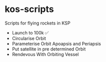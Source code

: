 # kos-scripts
Scripts for flying rockets in KSP

* Launch to 100k :white_check_mark:
* Circularise Orbit
* Parameterise Orbit Apoapsis and Periapsis
* Put satellite in pre determined Orbit
* Rendevous With Orbiting Vessel
